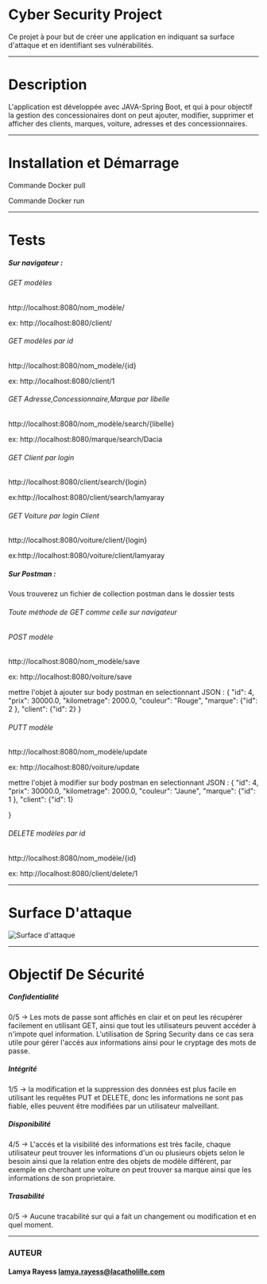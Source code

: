 #  Cyber Security Project
Ce projet à pour but de créer une application en indiquant sa surface d'attaque et en identifiant ses vulnérabilités.
***
# Description
L'application est développée avec JAVA-Spring Boot, et qui à pour objectif la gestion des concessionaires dont on peut ajouter, modifier, supprimer et afficher des clients, marques, voiture, adresses et des concessionnaires.
***
# Installation et Démarrage
Commande Docker pull

Commande Docker run

***
# Tests
##### Sur navigateur :

###### GET modèles
http://localhost:8080/nom_modèle/

ex: http://localhost:8080/client/


###### GET modèles par id
http://localhost:8080/nom_modèle/{id}

ex: http://localhost:8080/client/1


###### GET  Adresse,Concessionnaire,Marque par libelle
http://localhost:8080/nom_modèle/search/{libelle}

ex: http://localhost:8080/marque/search/Dacia


###### GET Client par login
http://localhost:8080/client/search/{login}

ex:http://localhost:8080/client/search/lamyaray


###### GET Voiture par login Client
http://localhost:8080/voiture/client/{login}

ex:http://localhost:8080/voiture/client/lamyaray

##### Sur Postman :

Vous trouverez un fichier de collection postman dans le dossier tests

###### Toute méthode de GET comme celle sur navigateur

###### POST modèle
http://localhost:8080/nom_modèle/save

ex: http://localhost:8080/voiture/save

 mettre l'objet à ajouter sur body postman en selectionnant JSON : {
    "id": 4,
    "prix": 30000.0,
    "kilometrage": 2000.0,
    "couleur": "Rouge",
    "marque": {"id": 2 },
    "client": {"id": 2}
}


###### PUTT modèle
http://localhost:8080/nom_modèle/update

ex: http://localhost:8080/voiture/update

 mettre l'objet à modifier sur body postman en selectionnant JSON : {
    "id": 4,
    "prix": 30000.0,
    "kilometrage": 2000.0,
    "couleur": "Jaune",
    "marque": {"id": 1 },
    "client": {"id": 1} 
   
}


###### DELETE modèles par id
http://localhost:8080/nom_modèle/{id}

ex: http://localhost:8080/client/delete/1
***
# Surface D'attaque
![Surface d'attaque](../master/Concessionnaire_mermaidjs.png)
***
# Objectif De Sécurité

##### Confidentialité 
0/5 -> Les mots de passe sont affichés en clair  et on peut les récupérer facilement en utilisant GET, ainsi que tout les utilisateurs peuvent accéder à n'impote quel information. L'utilisation de Spring Security dans ce cas sera utile pour gérer l'accés aux informations ainsi pour le cryptage des mots de passe. 

##### Intégrité
1/5 -> la modification et la suppression des données est plus facile en utilisant les requêtes PUT et DELETE, donc les informations ne sont pas fiable, elles peuvent être modifiées par un utilisateur malveillant.

##### Disponibilité 
4/5 -> L'accés et la visibilité des informations est très facile, chaque utilisateur peut trouver les informations d'un ou plusieurs objets selon le besoin ainsi que la relation entre des objets de modèle différent, par exemple en cherchant une voiture on peut trouver sa marque ainsi que les informations de son proprietaire.

##### Trasabilité 
0/5 -> Aucune tracabilité sur qui a fait un changement ou modification et en quel moment.
***
### AUTEUR
#### Lamya Rayess lamya.rayess@lacatholille.com 
